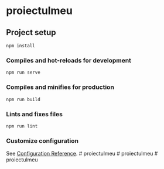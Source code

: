 # proiectulmeu

## Project setup
```
npm install
```

### Compiles and hot-reloads for development
```
npm run serve
```

### Compiles and minifies for production
```
npm run build
```

### Lints and fixes files
```
npm run lint
```

### Customize configuration
See [Configuration Reference](https://cli.vuejs.org/config/).
#   p r o i e c t u l m e u  
 #   p r o i e c t u l m e u  
 #   p r o i e c t u l m e u  
 
